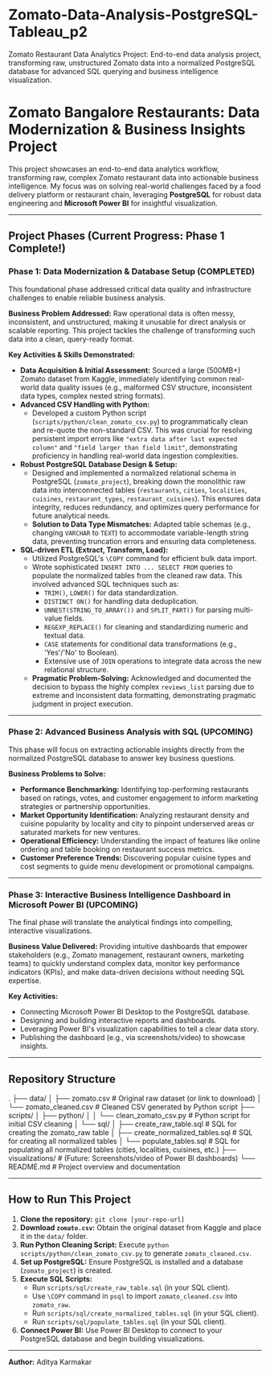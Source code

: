 # Zomato-Data-Analysis-PostgreSQL-Tableau_p2
Zomato Restaurant Data Analytics Project: End-to-end data analysis project, transforming raw, unstructured Zomato data into a normalized PostgreSQL database for advanced SQL querying and business intelligence visualization.
# Zomato Bangalore Restaurants: Data Modernization & Business Insights Project

This project showcases an end-to-end data analytics workflow, transforming raw, complex Zomato restaurant data into actionable business intelligence. My focus was on solving real-world challenges faced by a food delivery platform or restaurant chain, leveraging **PostgreSQL** for robust data engineering and **Microsoft Power BI** for insightful visualization.

---

## **Project Phases (Current Progress: Phase 1 Complete!)**

### **Phase 1: Data Modernization & Database Setup (COMPLETED)**

This foundational phase addressed critical data quality and infrastructure challenges to enable reliable business analysis.

**Business Problem Addressed:** Raw operational data is often messy, inconsistent, and unstructured, making it unusable for direct analysis or scalable reporting. This project tackles the challenge of transforming such data into a clean, query-ready format.

**Key Activities & Skills Demonstrated:**

* **Data Acquisition & Initial Assessment:** Sourced a large (500MB+) Zomato dataset from Kaggle, immediately identifying common real-world data quality issues (e.g., malformed CSV structure, inconsistent data types, complex nested string formats).
* **Advanced CSV Handling with Python:**
    * Developed a custom Python script (`scripts/python/clean_zomato_csv.py`) to programmatically clean and re-quote the non-standard CSV. This was crucial for resolving persistent import errors like `"extra data after last expected column"` and `"field larger than field limit"`, demonstrating proficiency in handling real-world data ingestion complexities.
* **Robust PostgreSQL Database Design & Setup:**
    * Designed and implemented a normalized relational schema in PostgreSQL (`zomato_project`), breaking down the monolithic raw data into interconnected tables (`restaurants`, `cities`, `localities`, `cuisines`, `restaurant_types`, `restaurant_cuisines`). This ensures data integrity, reduces redundancy, and optimizes query performance for future analytical needs.
    * **Solution to Data Type Mismatches:** Adapted table schemas (e.g., changing `VARCHAR` to `TEXT`) to accommodate variable-length string data, preventing truncation errors and ensuring data completeness.
* **SQL-driven ETL (Extract, Transform, Load):**
    * Utilized PostgreSQL's `\COPY` command for efficient bulk data import.
    * Wrote sophisticated `INSERT INTO ... SELECT FROM` queries to populate the normalized tables from the cleaned raw data. This involved advanced SQL techniques such as:
        * `TRIM()`, `LOWER()` for data standardization.
        * `DISTINCT ON()` for handling data deduplication.
        * `UNNEST(STRING_TO_ARRAY())` and `SPLIT_PART()` for parsing multi-value fields.
        * `REGEXP_REPLACE()` for cleaning and standardizing numeric and textual data.
        * `CASE` statements for conditional data transformations (e.g., 'Yes'/'No' to Boolean).
        * Extensive use of `JOIN` operations to integrate data across the new relational structure.
    * **Pragmatic Problem-Solving:** Acknowledged and documented the decision to bypass the highly complex `reviews_list` parsing due to extreme and inconsistent data formatting, demonstrating pragmatic judgment in project execution.

---

### **Phase 2: Advanced Business Analysis with SQL (UPCOMING)**

This phase will focus on extracting actionable insights directly from the normalized PostgreSQL database to answer key business questions.

**Business Problems to Solve:**
* **Performance Benchmarking:** Identifying top-performing restaurants based on ratings, votes, and customer engagement to inform marketing strategies or partnership opportunities.
* **Market Opportunity Identification:** Analyzing restaurant density and cuisine popularity by locality and city to pinpoint underserved areas or saturated markets for new ventures.
* **Operational Efficiency:** Understanding the impact of features like online ordering and table booking on restaurant success metrics.
* **Customer Preference Trends:** Discovering popular cuisine types and cost segments to guide menu development or promotional campaigns.

---

### **Phase 3: Interactive Business Intelligence Dashboard in Microsoft Power BI (UPCOMING)**

The final phase will translate the analytical findings into compelling, interactive visualizations.

**Business Value Delivered:** Providing intuitive dashboards that empower stakeholders (e.g., Zomato management, restaurant owners, marketing teams) to quickly understand complex data, monitor key performance indicators (KPIs), and make data-driven decisions without needing SQL expertise.

**Key Activities:**
* Connecting Microsoft Power BI Desktop to the PostgreSQL database.
* Designing and building interactive reports and dashboards.
* Leveraging Power BI's visualization capabilities to tell a clear data story.
* Publishing the dashboard (e.g., via screenshots/video) to showcase insights.

---

## **Repository Structure**
.
├── data/
│   ├── zomato.csv             # Original raw dataset (or link to download)
│   └── zomato_cleaned.csv     # Cleaned CSV generated by Python script
├── scripts/
│   ├── python/
│   │   └── clean_zomato_csv.py # Python script for initial CSV cleaning
│   └── sql/
│       ├── create_raw_table.sql         # SQL for creating the zomato_raw table
│       ├── create_normalized_tables.sql # SQL for creating all normalized tables
│       └── populate_tables.sql          # SQL for populating all normalized tables (cities, localities, cuisines, etc.)
├── visualizations/            # (Future: Screenshots/video of Power BI dashboards)
└── README.md                  # Project overview and documentation

---

## **How to Run This Project**

1.  **Clone the repository:** `git clone [your-repo-url]`
2.  **Download `zomato.csv`:** Obtain the original dataset from Kaggle and place it in the `data/` folder.
3.  **Run Python Cleaning Script:** Execute `python scripts/python/clean_zomato_csv.py` to generate `zomato_cleaned.csv`.
4.  **Set up PostgreSQL:** Ensure PostgreSQL is installed and a database (`zomato_project`) is created.
5.  **Execute SQL Scripts:**
    * Run `scripts/sql/create_raw_table.sql` (in your SQL client).
    * Use `\COPY` command in `psql` to import `zomato_cleaned.csv` into `zomato_raw`.
    * Run `scripts/sql/create_normalized_tables.sql` (in your SQL client).
    * Run `scripts/sql/populate_tables.sql` (in your SQL client).
6.  **Connect Power BI:** Use Power BI Desktop to connect to your PostgreSQL database and begin building visualizations.

---

**Author:** Aditya Karmakar
